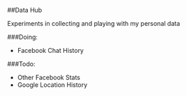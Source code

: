 ##Data Hub

Experiments in collecting and playing with my personal data

###Doing:
* Facebook Chat History


###Todo:
* Other Facebook Stats
* Google Location History